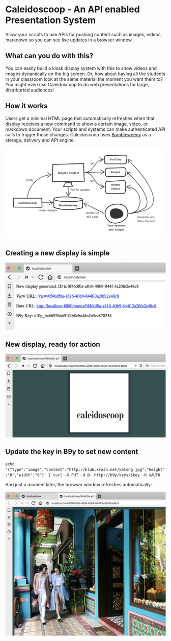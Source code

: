 # Caleidoscoop - An API enabled Presentation System

Allow your scripts to use APIs for pushing content such as images, videos, markdown so you can see live updates in a browser window.

## What can you do with this?

You can easily build a kiosk display system with this to show videos and images dynamically on the big screen. Or, how about having all the students in your classroom look at the same material the moment you want them to? You might even use Caleidoscoop to do web presentations for large, distriburted audiences!

## How it works

Users get a minimal HTML page that automatically refreshes when that display receives a new command to show a certain image, video, or markdown document. Your scripts and systems can make authenticated API calls to trigger those changes. Caleidoscoop uses [Bambleweeny](https://github.com/u1i/bambleweeny) as a storage, delivery and API engine.
 
![](https://raw.githubusercontent.com/u1i/caleidoscoop/master/img/c10p-diagram1.png)

## Creating a new display is simple

![](https://raw.githubusercontent.com/u1i/caleidoscoop/master/img/view1.png)

## New display, ready for action

![](https://raw.githubusercontent.com/u1i/caleidoscoop/master/img/view2.png)

## Update the key in B9y to set new content

`echo '{"type":"image","content":"http://blub.krash.net/katong.jpg","height":"0","width":"0"}' | curl -X PUT -d @- http://b9y/keys/$key -H $AUTH`

And just a moment later, the browser window refreshes automatically:

![](https://raw.githubusercontent.com/u1i/caleidoscoop/master/img/view3.png)

